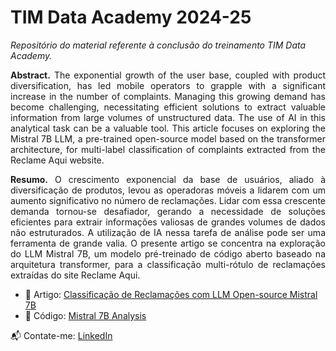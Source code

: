 <p align="center">
  <h1> TIM Data Academy 2024-25</h1>
</p>

*Repositório do material referente à conclusão do treinamento TIM Data Academy.*

<p align="justify">
<b>Abstract.</b> The exponential growth of the user base, coupled with product diversification, has led mobile operators to grapple with a significant increase in the number of complaints. Managing this growing demand has become challenging, necessitating efficient solutions to extract valuable information from large volumes of unstructured data. The use of AI in this analytical task can be a valuable tool. This article focuses on exploring the Mistral 7B LLM, a pre-trained open-source model based on the transformer architecture, for multi-label classification of complaints extracted from the Reclame Aqui website.
  
<p align="justify">
<b>Resumo.</b> O crescimento exponencial da base de usuários, aliado à diversificação de produtos, levou as operadoras móveis a lidarem com um aumento significativo no número de reclamações. Lidar com essa crescente demanda tornou-se desafiador, gerando a necessidade de soluções eficientes para extrair informações valiosas de grandes volumes de dados não estruturados. A utilização de IA nessa tarefa de análise pode ser uma ferramenta de grande valia. O presente artigo se concentra na exploração do LLM Mistral 7B, um modelo pré-treinado de código aberto baseado na arquitetura transformer, para a classificação multi-rótulo de reclamações extraídas do site Reclame Aqui.

* 📄 Artigo: [Classificação de Reclamações com LLM Open-source Mistral 7B](https://github.com/rdemarqui/llm_complaint_management/blob/main/Tim%20Data%20Academy/Mistral%207B%20PT-BR.pdf)
* 📜 Código: [Mistral 7B Analysis](https://github.com/rdemarqui/llm_complaint_management/blob/main/Tim%20Data%20Academy/tim_data_academy_mistral7B.ipynb)

📬 Contate-me: [LinkedIn](https://www.linkedin.com/in/rildo-demarqui/)
